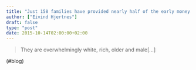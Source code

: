 ```yaml
---
title: "Just 158 families have provided nearly half of the early money for efforts to capture the White House."
author: ["Eivind Hjertnes"]
draft: false
type: "post"
date: 2015-10-14T02:00:00+02:00
---
```


> They are overwhelmingly white, rich, older and male[...]

(#blog)
